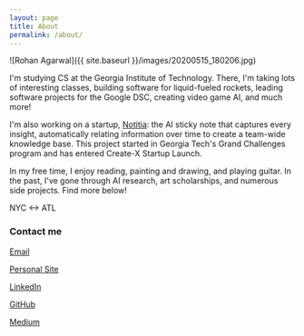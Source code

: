 ```yaml
---
layout: page
title: About
permalink: /about/
---
```


![Rohan Agarwal]({{ site.baseurl }}/images/20200515_180206.jpg)

I'm studying CS at the Georgia Institute of Technology. There, I'm taking lots of interesting classes, building software for liquid-fueled rockets, leading software projects for the Google DSC, creating video game AI, and much more! 

I'm also working on a startup, [Notitia](notitiaworks.com): the AI sticky note that captures every insight, automatically relating information over time to create a team-wide knowledge base. This project started in Georgia Tech's Grand Challenges program and has entered Create-X Startup Launch.

In my free time, I enjoy reading, painting and drawing, and playing guitar. In the past, I've gone through AI research, art scholarships, and numerous side projects. Find more below!

NYC <-> ATL

### Contact me

[Email](mailto:ro.agarwal@hotmail.com)

[Personal Site](roaga.github.io)

[LinkedIn](linkedin.com/in/r-agarwal)

[GitHub](github.com/roaga)

[Medium](https://medium.com/@agrwl.rohan)
